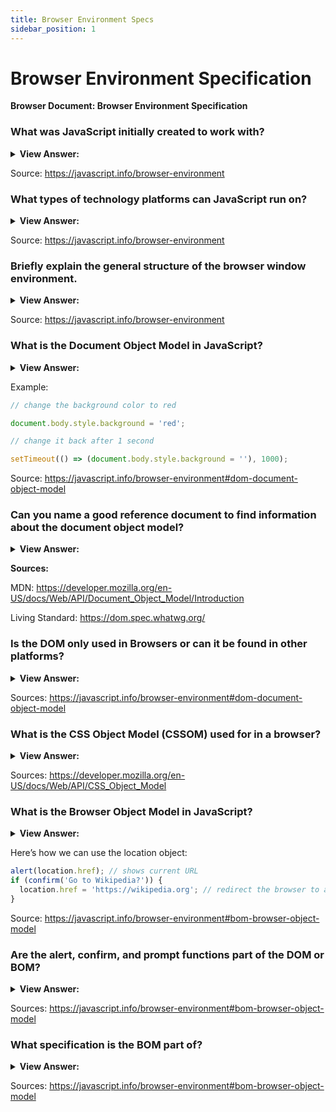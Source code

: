 ```yaml
---
title: Browser Environment Specs
sidebar_position: 1
---
```


# Browser Environment Specification

**Browser Document: Browser Environment Specification**

<head>
  <title>Browser Environment Specification - JavaScript Interview Questions & Answers</title>
  <meta charSet="utf-8" />
</head>

### What was JavaScript initially created to work with?

<details>
  <summary><strong>View Answer:</strong></summary>
  <div>
  <div><strong>Interview Response:</strong> The JavaScript language was initially created for web browsers. Since then, it has evolved and become a language with many uses and platforms.
</div>
  </div>
</details>

Source: <https://javascript.info/browser-environment>

### What types of technology platforms can JavaScript run on?

<details>
  <summary><strong>View Answer:</strong></summary>
  <div>
  <div><strong>Interview Response:</strong> The JavaScript language can run on a browser, or a webserver or another host, even a “smart” coffee machine, if it can run JavaScript. Each of them provides platform-specific functionality. The JavaScript specification calls that a host environment. A host environment provides its own objects and functions additional to the language core. Web browsers give a means to control web pages. Node.js provides server-side features, and so on.
</div>
  </div>
</details>

Source: <https://javascript.info/browser-environment>

### Briefly explain the general structure of the browser window environment.

<details>
  <summary><strong>View Answer:</strong></summary>
  <div>
  <div><strong>Interview Response:</strong> A browser at its root consists of a window (root object), DOM, BOM, and the JavaScript Object. The DOM is the document object model and the BOM is the browser object model. JavaScript is the language used to interact with the window, DOM, and BOM.
</div>
  </div>
</details>

Source: <https://javascript.info/browser-environment>

### What is the Document Object Model in JavaScript?

<details>
  <summary><strong>View Answer:</strong></summary>
  <div>
  <div><strong>Interview Response:</strong> Document Object Model, or DOM for short, represents all page content as objects that can be modified. The document object is the main “entry point” to the page. We can change or create anything on the page using it.
</div>
  </div>
</details>

Example:

```js
// change the background color to red

document.body.style.background = 'red';

// change it back after 1 second

setTimeout(() => (document.body.style.background = ''), 1000);
```

Source: <https://javascript.info/browser-environment#dom-document-object-model>

### Can you name a good reference document to find information about the document object model?

<details>
  <summary><strong>View Answer:</strong></summary>
  <div>
  <div><strong>Interview Response:</strong> There are two good reference documents that can be used for referencing information about the DOM. They include the MDN Web Docs and the DOM Living Standard. The DOM Living Standard provides you with detailed information about the specification. The MDN is a detail guide expressed in a way that it is easy to learn.
</div>
  </div>
</details>

**Sources:**

MDN: <https://developer.mozilla.org/en-US/docs/Web/API/Document_Object_Model/Introduction>

Living Standard: <https://dom.spec.whatwg.org/>

### Is the DOM only used in Browsers or can it be found in other platforms?

<details>
  <summary><strong>View Answer:</strong></summary>
  <div>
  <div><strong>Interview Response:</strong> The DOM specification explains the structure of a document and provides objects to manipulate it. There are non-browser instruments that use DOM too. For instance, server-side scripts that download HTML pages and process them can also use DOM. They may support only a part of the specification though.
</div>
  </div>
</details>

Sources: <https://javascript.info/browser-environment#dom-document-object-model>

### What is the CSS Object Model (CSSOM) used for in a browser?

<details>
  <summary><strong>View Answer:</strong></summary>
  <div>
  <div><strong>Interview Response:</strong> The CSS Object Model is a set of APIs allowing the manipulation of CSS from JavaScript. It is much like the DOM, but for the CSS rather than the HTML.</div><br />
  <div><strong>Technical Response:</strong> The CSS Object Model is a set of APIs allowing the manipulation of CSS from JavaScript. It is much like the DOM, but for the CSS rather than the HTML. It allows users to read and modify CSS style dynamically. It should be noted that it is independent of the DOM, but they do work together when we modify style rules for the document. In practice though, CSSOM is rarely required.
  </div>
  </div>
</details>

Sources: <https://developer.mozilla.org/en-US/docs/Web/API/CSS_Object_Model>

### What is the Browser Object Model in JavaScript?

<details>
  <summary><strong>View Answer:</strong></summary>
  <div>
  <div><strong>Interview Response:</strong> The Browser Object Model (BOM) represents additional objects provided by the browser (host environment) for working with everything except the document like the navigator and location objects.</div><br />
  <div><strong>Technical Response:</strong>The Browser Object Model (BOM) represents additional objects provided by the browser (host environment) for working with everything except the document.<br /><br />
  <strong>For Example:</strong><br /><br />
  <ol>
    <li>The navigator object provides background information about the browser and the operating system. There are many properties, but the two most widely known are: navigator.userAgent – about the current browser, and navigator.platform – about the platform (can help to differ between Windows/Linux/Mac etc).</li>
    <li>The location object allows us to read the current URL and can redirect the browser to a new one.</li>
  </ol>
  </div>
  </div>
</details>

Here’s how we can use the location object:

```js
alert(location.href); // shows current URL
if (confirm('Go to Wikipedia?')) {
  location.href = 'https://wikipedia.org'; // redirect the browser to another URL
}
```

Source: <https://javascript.info/browser-environment#bom-browser-object-model>

### Are the alert, confirm, and prompt functions part of the DOM or BOM?

<details>
  <summary><strong>View Answer:</strong></summary>
  <div>
  <div><strong>Interview Response:</strong> Functions, alert/confirm/prompt are a part of BOM: they are directly not related to the document but represent pure browser methods of communicating with the user.
</div>
  </div>
</details>

Sources: <https://javascript.info/browser-environment#bom-browser-object-model>

### What specification is the BOM part of?

<details>
  <summary><strong>View Answer:</strong></summary>
  <div>
  <div><strong>Interview Response:</strong> BOM is the part of the general HTML specification.</div><br />
  <div><strong>Technical Response:</strong> BOM is the part of the general HTML specification. Yes, you heard that right. The HTML spec at https://html.spec.whatwg.org is not only about the “HTML language” (tags, attributes), but also covers a bunch of objects, methods, and browser-specific DOM extensions. That’s “HTML in broad terms”. Also, some parts have additional specs listed at https://spec.whatwg.org.
  </div>
  </div>
</details>

Sources: <https://javascript.info/browser-environment#bom-browser-object-model>
